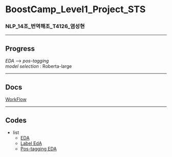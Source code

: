 # BoostCamp_Level1_Project_STS
### NLP_14조_번역해조_T4126_염성현
- - -

## Progress

*EDA* --> *pos-tagging*  
*model selection* : Roberta-large
- - -

## Docs

[WorkFlow](./docs/workflow.md 'flow')
- - -

## Codes

- list
    - [EDA](./codes/simpler_eda.ipynb 'eda')
    - [Label EdA](./codes/label_trace_note.ipynb 'label')
    - [Pos-tagging EDA](./codes/pos_eda.ipynb 'pos')